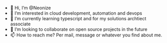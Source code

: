 - 👋 Hi, I’m @Neonize
- 👀 I’m interested in cloud development, automation and devops
- 🌱 I’m currently learning typescript and for my solutions archtiect associate
- 💞️ I’m looking to collaborate on open source projects in the future
- 📫 How to reach me? Per mail, message or whatever you find about me.

<!---
Neonize/Neonize is a ✨ special ✨ repository because its `README.md` (this file) appears on your GitHub profile.
You can click the Preview link to take a look at your changes.
--->
